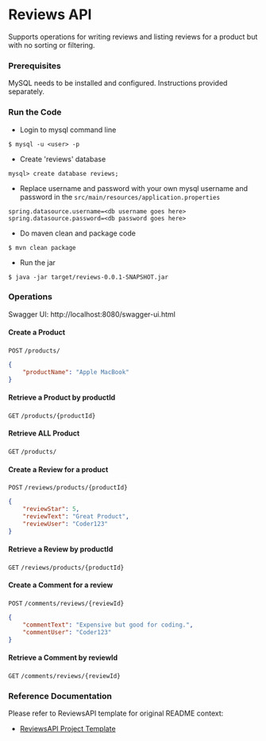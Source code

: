 # Reviews API 
Supports operations for writing reviews and listing reviews for a product but with no sorting or filtering.

### Prerequisites
MySQL needs to be installed and configured. Instructions provided separately.

### Run the Code

* Login to mysql command line
```
$ mysql -u <user> -p
```

* Create 'reviews' database
```
mysql> create database reviews;
```

* Replace username and password with your own mysql username and password in the `src/main/resources/application.properties`
```
spring.datasource.username=<db username goes here>
spring.datasource.password=<db password goes here>
```

* Do maven clean and package code
```
$ mvn clean package
```

* Run the jar
```
$ java -jar target/reviews-0.0.1-SNAPSHOT.jar
```

### Operations
Swagger UI: http://localhost:8080/swagger-ui.html

#### Create a Product
`POST` `/products/`
```json
{
    "productName": "Apple MacBook"
}
```

#### Retrieve a Product by productId
`GET` `/products/{productId}`

#### Retrieve ALL Product
`GET` `/products/`

#### Create a Review for a product
`POST` `/reviews/products/{productId}`
```json
{
    "reviewStar": 5,
    "reviewText": "Great Product",
    "reviewUser": "Coder123"
}
```

#### Retrieve a Review by productId
`GET` `/reviews/products/{productId}`

#### Create a Comment for a review
`POST` `/comments/reviews/{reviewId}`
```json
{
    "commentText": "Expensive but good for coding.",
    "commentUser": "Coder123"
}
```

#### Retrieve a Comment by reviewId
`GET` `/comments/reviews/{reviewId}`

### Reference Documentation
Please refer to ReviewsAPI template for original README context:

* [ReviewsAPI Project Template](https://github.com/udacity/JDND/tree/course3_midterm_starter/P03-ReviewsAPI)